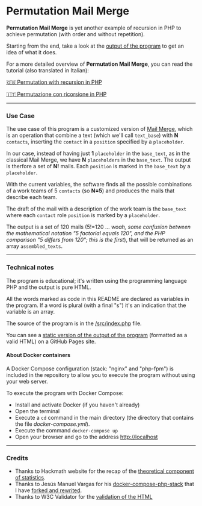# Permutation Mail Merge
**Permutation Mail Merge** is yet another example of recursion in PHP to achieve permutation (with order and without repetition).

Starting from the end, take a look at the [output of the program](https://davidecristiani.github.io/permutation-mail-merge/) to get an idea of what it does. 

For a more detailed overview of **Permutation Mail Merge**, you can read the tutorial (also translated in Italian):

[🇬🇧 Permutation with recursion in PHP](https://www.davidecristiani.com/permutation-with-recursion-in-php/)

[🇮🇹 Permutazione con ricorsione in PHP](https://www.davidecristiani.com/it/permutazione-con-ricorsione-in-php/)


***

### Use Case

The use case of this program is a customized version of [Mail Merge](https://en.wikipedia.org/wiki/Mail_merge), which is an operation that combine a text (which we'll call `text_base`)
with **N** `contacts`, inserting the `contact` in a `position` specified by a `placeholder`.

In our case, instead of having just **1** `placeholder` in the `base_text`, as in the classical Mail Merge,
we have **N** `placeholders` in the `base_text`. 
The output is therfore a set of  **N!** mails. 
Each `position` is marked in the `base_text` by a `placeholder`.

With the current variables, the software finds all the possible combinations of a work teams of 5 `contacts` (so **N=5**) and produces the mails that describe each team.

The draft of the mail with a description of the work team is the `base_text` where each `contact` role `position` is marked by a `placeholder`.

The output is a set of 120 mails (5!=120 ... _woah, some confusion between the mathematical notation "5 factorial equals 120", and the PHP  comparison "5 differs from 120"; this is the first_), that will be returned as an array `assembled_texts`.

***

### Technical notes
The program is educational; it's written using the programming language PHP and the output is pure HTML.

All the words marked as code in this README are declared as variables in the program.
If a word is plural (with a final "s") it's an indication that the variable is an array.

The source of the program is in the [/src/index.php](https://github.com/davidecristiani/permutation-mail-merge/blob/main/src/index.php) file.

You can see a [static version of the output of the program](https://davidecristiani.github.io/permutation-mail-merge/) (formatted as a valid HTML) on a GitHub Pages site.

#### About Docker containers
A Docker Compose configuration (stack: "nginx" and "php-fpm") is included in the repository
to allow you to execute the program without using your web server.

To execute the program with Docker Compose:

- Install and activate Docker (if you haven't already)
- Open the terminal
- Execute a `cd` command in the main directory (the directory that contains the file _docker-compose.yml_).
- Execute the command `docker-compose up`
- Open your browser and go to the address  [http://localhost](http://localhost)

***

### Credits
- Thanks to Hackmath website for the recap of the [theoretical component of statistics](https://www.hackmath.net/en/calculator/combinations-and-permutations?n=5&k=5&order=1&repeat=0).  
- Thanks to Jesús Manuel Vargas for his [docker-compose-php-stack](https://github.com/jmvargas/docker-compose-php-stack) that I have [forked and rewrited](https://github.com/davidecristiani/permutation-mail-merge/commit/adef51c5b43f3b90694bb351674e2d7a45bcfca5).
- Thanks to W3C Validator for the [validation of the HTML](https://validator.w3.org/nu/?doc=https%3A%2F%2Fdavidecristiani.github.io%2Fpermutation-mail-merge%2F)


